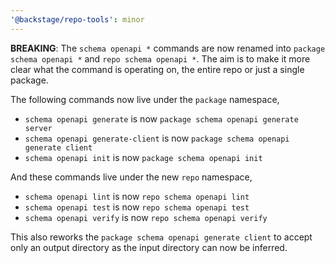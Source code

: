 ```yaml
---
'@backstage/repo-tools': minor
---
```


**BREAKING**: The `schema openapi *` commands are now renamed into `package schema openapi *` and `repo schema openapi *`. The aim is to make it more clear what the command is operating on, the entire repo or just a single package.

The following commands now live under the `package` namespace,

- `schema openapi generate` is now `package schema openapi generate server`
- `schema openapi generate-client` is now `package schema openapi generate client`
- `schema openapi init` is now `package schema openapi init`

And these commands live under the new `repo` namespace,

- `schema openapi lint` is now `repo schema openapi lint`
- `schema openapi test` is now `repo schema openapi test`
- `schema openapi verify` is now `repo schema openapi verify`

This also reworks the `package schema openapi generate client` to accept only an output directory as the input directory can now be inferred.
